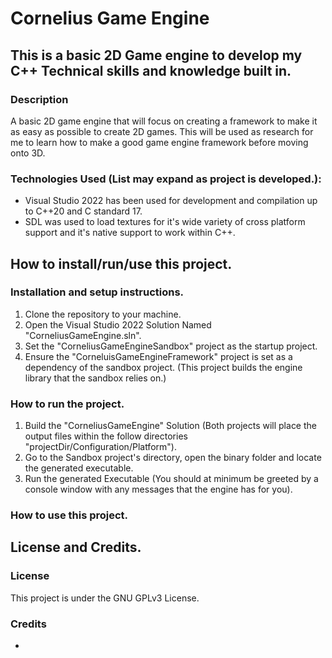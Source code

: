 # Cornelius Game Engine

## This is a basic 2D Game engine to develop my C++ Technical skills and knowledge built in.

### Description
A basic 2D game engine that will focus on creating a framework to make it as easy as possible to create 2D games. This will be used as research for me to learn how to make a good game engine framework before moving onto 3D.

### Technologies Used (List may expand as project is developed.):
 - Visual Studio 2022 has been used for development and compilation up to C++20 and C standard 17.
 - SDL was used to load textures for it's wide variety of cross platform support and it's native support to work within C++.

## How to install/run/use this project.
### Installation and setup instructions.
 1. Clone the repository to your machine.
 2. Open the Visual Studio 2022 Solution Named "CorneliusGameEngine.sln".
 3. Set the "CorneliusGameEngineSandbox" project as the startup project.
 4. Ensure the "CorneluisGameEngineFramework" project is set as a dependency of the sandbox project. (This project builds the engine library that the sandbox relies on.)

### How to run the project.
 1. Build the "CorneliusGameEngine" Solution (Both projects will place the output files within the follow directories "projectDir/Configuration/Platform").
 2. Go to the Sandbox project's directory, open the binary folder and locate the generated executable.
 3. Run the generated Executable (You should at minimum be greeted by a console window with any messages that the engine has for you).

### How to use this project.

## License and Credits.
### License
This project is under the GNU GPLv3 License.

### Credits
 - 
